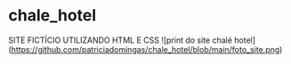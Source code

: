# chale_hotel
SITE FICTÍCIO UTILIZANDO HTML E CSS
![print do site chalé hotel] (https://github.com/patriciadomingas/chale_hotel/blob/main/foto_site.png)

